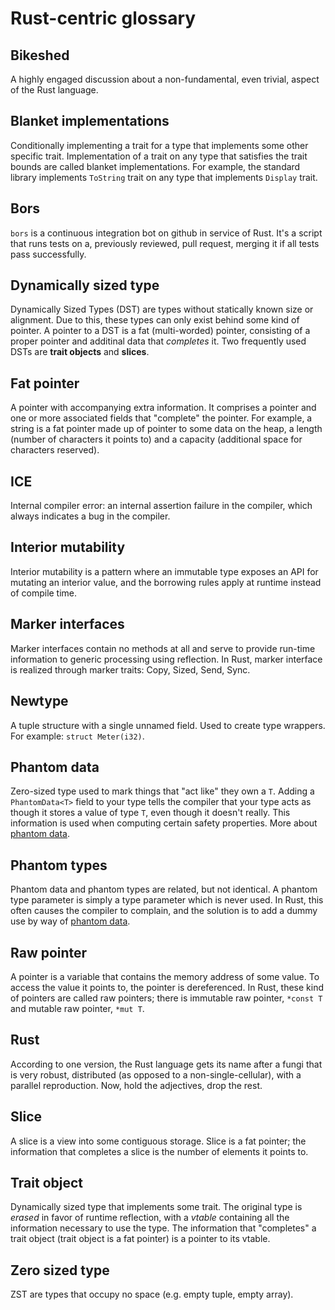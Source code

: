 # Rust-centric glossary


## Bikeshed
A highly engaged discussion about a non-fundamental, even trivial, aspect of the Rust language.

## Blanket implementations
Conditionally implementing a trait for a type that implements some other specific trait. Implementation of a trait on any type that satisfies the trait bounds are called blanket implementations. For example, the standard library implements `ToString` trait on any type that implements `Display` trait.

## Bors
`bors` is a continuous integration bot on github in service of Rust. It's a script that runs tests on a, previously reviewed, pull request, merging it if all tests pass successfully.

## Dynamically sized type
Dynamically Sized Types (DST) are types without statically known size or alignment. Due to this, these types can only exist behind some kind of pointer. A pointer to a DST is a fat (multi-worded) pointer, consisting of a proper pointer and additinal data that _completes_ it. Two frequently used DSTs are **trait objects** and **slices**.

## Fat pointer
A pointer with accompanying extra information. It comprises a pointer and one or more associated fields that "complete" the pointer. For example, a string is a fat pointer made up of pointer to some data on the heap, a length (number of characters it points to) and a capacity (additional space for characters reserved).

## ICE
Internal compiler error: an internal assertion failure in the compiler, which always indicates a bug in the compiler.

## Interior mutability
Interior mutability is a pattern where an immutable type exposes an API for mutating an interior value, and the borrowing rules apply at runtime instead of compile time.

## Marker interfaces
Marker interfaces contain no methods at all and serve to provide run-time information to generic processing using reflection. In Rust, marker interface is realized through marker traits: Copy, Sized, Send, Sync.

## Newtype
A tuple structure with a single unnamed field. Used to create type wrappers. For example: `struct Meter(i32)`. 

## Phantom data
Zero-sized type used to mark things that "act like" they own a `T`. Adding a `PhantomData<T>` field to your type tells the compiler that your type acts as though it stores a value of type `T`, even though it doesn't really. This information is used when computing certain safety properties. More about [phantom data](https://doc.rust-lang.org/std/marker/struct.PhantomData.html).

## Phantom types
Phantom data and phantom types are related, but not identical. A phantom type parameter is simply a type parameter which is never used. In Rust, this often causes the compiler to complain, and the solution is to add a dummy use by way of [phantom data](https://doc.rust-lang.org/std/marker/struct.PhantomData.html).

## Raw pointer
A pointer is a variable that contains the memory address of some value. To access the value it points to, the pointer is dereferenced. In Rust, these kind of pointers are called raw pointers; there is immutable raw pointer, `*const T` and mutable raw pointer, `*mut T`.

## Rust
According to one version, the Rust language gets its name after a fungi that is very robust, distributed (as opposed to a non-single-cellular), with a parallel reproduction. Now, hold the adjectives, drop the rest.

## Slice
A slice is a view into some contiguous storage. Slice is a fat pointer; the information that completes a slice is the number of elements it points to.

## Trait object
Dynamically sized type that implements some trait. The original type is _erased_ in favor of runtime reflection, with a _vtable_ containing all the information necessary to use the type. The information that "completes" a trait object (trait object is a fat pointer) is a pointer to its vtable.

## Zero sized type
ZST are types that occupy no space (e.g. empty tuple, empty array).
